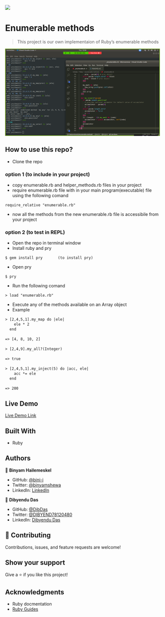 ![](https://img.shields.io/badge/Microverse-blueviolet)

# Enumerable methods

> This project is our own implementaion of Ruby’s enumerable methods

![screenshot](./assets/img/app_screenshot.png)

## How to use this repo?

* Clone the repo
### option 1 (to include in your project)
* copy enumerable.rb and helper_methods.rb files in your project
* require enumerable.rb file with in your main program(executable) file using the following comand
```
require_relative "enumerable.rb"
```
* now all the methods from the new enumerable.rb file is accessibile from your project

### option 2 (to test in REPL)
* Open the repo in terminal window
* Install ruby and pry 
```
$ gem install pry       (to install pry)
```
* Open pry
```
$ pry
```
* Run the following comand
```
> load "enumerable.rb"
```
* Execute any of the methods available on an Array object
* Example
```
> [2,4,5,1].my_map do |ele|
    ele * 2
  end

=> [4, 8, 10, 2]

> [2,4,9].my_all?(Integer)

=> true

> [2,4,5,1].my_inject(5) do |acc, ele|
    acc *= ele
  end

=> 200
```

## Live Demo

[Live Demo Link](https://repl.it/@binii/Enumerablemethods)

## Built With

- Ruby

## Authors

👤 **Binyam Hailemeskel**

- GitHub: [@bini-i](https://github.com/bini-i)
- Twitter: [@binyamshewa](https://twitter.com/binyamshewa)
- LinkedIn: [LinkedIn](https://www.linkedin.com/in/binyam-hailemeskel-728048151/)

👤 **Dibyendu Das**

- GitHub: [@DibDas](https://github.com/dibdas)
- Twitter: [@DIBYEND78120480](https://twitter.com/DIBYEND78120480)
- LinkedIn: [Dibyendu Das](https://www.linkedin.com/in/dibyendu-das-b5967a1b1/)

## 🤝 Contributing

Contributions, issues, and feature requests are welcome!

## Show your support

Give a ⭐️ if you like this project!

## Acknowledgments

- Ruby docmentation
- [Ruby Guides](https://www.rubyguides.com/)

